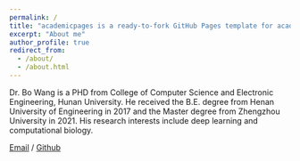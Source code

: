 ```yaml
---
permalink: /
title: "academicpages is a ready-to-fork GitHub Pages template for academic personal websites"
excerpt: "About me"
author_profile: true
redirect_from: 
  - /about/
  - /about.html
---
```


Dr. Bo Wang is a PHD from College of Computer Science and Electronic Engineering, Hunan University. He received the B.E. degree from Henan University of Engineering in 2017 and the Master degree from Zhengzhou University in 2021. His research interests include deep learning and computational biology.

[Email](mailto:bwang@hnu.edu.cn) / [Github](https://github.com/cs-wangbo) 

